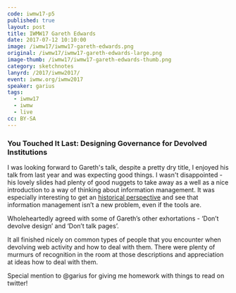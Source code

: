 ```yaml
---
code: iwmw17-p5
published: true
layout: post
title: IWMW17 Gareth Edwards
date: 2017-07-12 10:10:00
image: /iwmw17/iwmw17-gareth-edwards.png
original: /iwmw17/iwmw17-gareth-edwards-large.png
image-thumb: /iwmw17/iwmw17-gareth-edwards-thumb.png
category: sketchnotes
lanyrd: /2017/iwmw2017/
event: iwmw.org/iwmw2017
speaker: garius
tags:
  - iwmw17
  - iwmw
  - live
cc: BY-SA
---
```


### You Touched It Last: Designing Governance for Devolved Institutions

I was looking forward to Gareth's talk,  despite a pretty dry title, I enjoyed his talk from last year and was expecting good things. I wasn't disappointed - his lovely slides had plenty of good nuggets to take away as a well as a nice introduction to a way of thinking about information management. It was especially interesting to get an [historical perspective][dowding] and see that information management isn’t a new problem, even if the tools are.

Wholeheartedly agreed with some of Gareth’s other exhortations - ‘Don’t devolve design’ and ‘Don’t talk pages’.

It all finished nicely on common types of people that you encounter when devolving web activity and how to deal with them. There were plenty of murmurs of recognition in the room at those descriptions and appreciation at ideas how to deal with them.

Special mention to @garius for giving me homework with things to read on twitter!


[dowding]:https://en.wikipedia.org/wiki/Dowding_system
